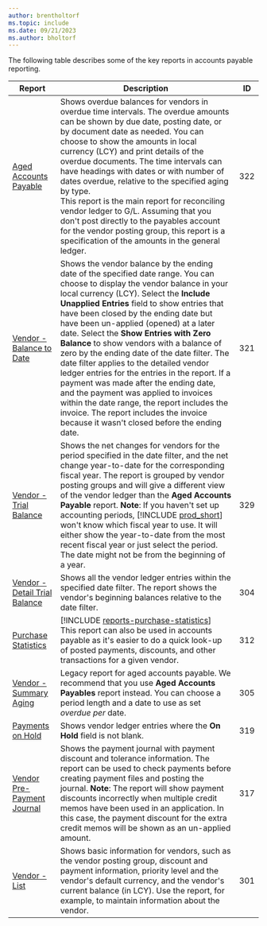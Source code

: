 ```yaml
---
author: brentholtorf
ms.topic: include
ms.date: 09/21/2023
ms.author: bholtorf
---
```


The following table describes some of the key reports in accounts payable reporting.

| Report | Description | ID | 
|--|--|--|
| [Aged Accounts Payable](https://businesscentral.dynamics.com?report=322) |Shows overdue balances for vendors in overdue time intervals. The overdue amounts can be shown by due date, posting date, or by document date as needed. You can choose to show the amounts in local currency (LCY) and print details of the overdue documents. The time intervals can have headings with dates or with number of dates overdue, relative to the specified aging by type.<br>This report is the main report for reconciling vendor ledger to G/L. Assuming that you don't post directly to the payables account for the vendor posting group, this report is a specification of the amounts in the general ledger.| 322|
| [Vendor - Balance to Date](https://businesscentral.dynamics.com?report=321) | Shows the vendor balance by the ending date of the specified date range. You can choose to display the vendor balance in your local currency (LCY). Select the **Include Unapplied Entries** field to show entries that have been closed by the ending date but have been un-applied (opened) at a later date. Select the **Show Entries with Zero Balance** to show vendors with a balance of zero by the ending date of the date filter. The date filter applies to the detailed vendor ledger entries for the entries in the report. If a payment was made after the ending date, and the payment was applied to invoices within the date range, the report includes the invoice. The report includes the invoice because it wasn't closed before the ending date. | 321 |
| [Vendor - Trial Balance](https://businesscentral.dynamics.com?report=329) | Shows the net changes for vendors for the period specified in the date filter, and the net change year-to-date for the corresponding fiscal year. The report is grouped by vendor posting groups and will give a different view of the vendor ledger than the **Aged Accounts Payable** report. **Note**: If you haven't set up accounting periods, [!INCLUDE [prod_short](prod_short.md)] won't know which fiscal year to use. It will either show the year-to-date from the most recent fiscal year or just select the period. The date might not be from the beginning of a year.|329 | 
| [Vendor - Detail Trial Balance](https://businesscentral.dynamics.com?report=304) | Shows all the vendor ledger entries within the specified date filter. The report shows the vendor's beginning balances relative to the date filter. | 304 | 
| [Purchase Statistics](https://businesscentral.dynamics.com?report=312) |[!INCLUDE [reports-purchase-statistics](reports-purchase-statistics.md)]<br>This report can also be used in accounts payable as it's easier to do a quick look-up of posted payments, discounts, and other transactions for a given vendor.| 312 |
| [Vendor - Summary Aging](https://businesscentral.dynamics.com?report=305)| Legacy report for aged accounts payable. We recommend that you use **Aged Accounts Payables** report instead. You can choose a period length and a date to use as set *overdue per* date.|305| 
| [Payments on Hold](https://businesscentral.dynamics.com?report=319)| Shows vendor ledger entries where the **On Hold** field is not blank.| 319 |
| [Vendor Pre-Payment Journal](https://businesscentral.dynamics.com?report=317)|Shows the payment journal with payment discount and tolerance information. The report can be used to check payments before creating payment files and posting the journal. **Note**: The report will show payment discounts incorrectly when multiple credit memos have been used in an application. In this case, the payment discount for the extra credit memos will be shown as an un-applied amount.| 317 |
| [Vendor - List](https://businesscentral.dynamics.com?report=301)|Shows basic information for vendors, such as the vendor posting group, discount and payment information, priority level and the vendor's default currency, and the vendor's current balance (in LCY). Use the report, for example, to maintain information about the vendor.|301|